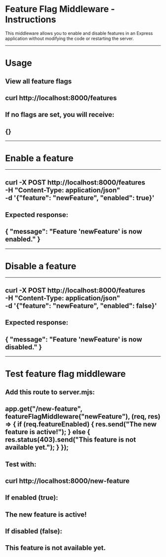 # Feature Flag Middleware - Instructions

This middleware allows you to enable and disable features in an Express application without modifying the code or restarting the server.


____________________________________________________________________________________________________________________________________
# Usage

View all feature flags
-----------------------------------
curl http://localhost:8000/features
-----------------------------------

If no flags are set, you will receive:
-------
{}
--------

_____________________________________________________________________________________________________________________________________
# Enable a feature

-------------------------------------------------------
curl -X POST http://localhost:8000/features \
     -H "Content-Type: application/json" \
     -d '{"feature": "newFeature", "enabled": true}'
-------------------------------------------------------

Expected response:
-------------------------------------------------------
{ "message": "Feature 'newFeature' is now enabled." }
-------------------------------------------------------

___________________________________________________________________________________________________________________________________
# Disable a feature

----------------------------------------------------------
curl -X POST http://localhost:8000/features \
     -H "Content-Type: application/json" \
     -d '{"feature": "newFeature", "enabled": false}'
--------------------------------------------------------

Expected response:
--------------------------------------------------------
{ "message": "Feature 'newFeature' is now disabled." }
-------------------------------------------------------

___________________________________________________________________________________________________________________________________
# Test feature flag middleware

Add this route to server.mjs:
-------------------------------------------------------------------------------
app.get("/new-feature", featureFlagMiddleware("newFeature"), (req, res) => {
    if (req.featureEnabled) {
        res.send("The new feature is active!");
    } else {
        res.status(403).send("This feature is not available yet.");
    }
});
-------------------------------------------------------------------------------

Test with:
----------------------------------------
curl http://localhost:8000/new-feature
---------------------------------------

If enabled (true):
----------------------------
The new feature is active!
----------------------------

If disabled (false):
-------------------------------------------
This feature is not available yet.
-------------------------------------------




